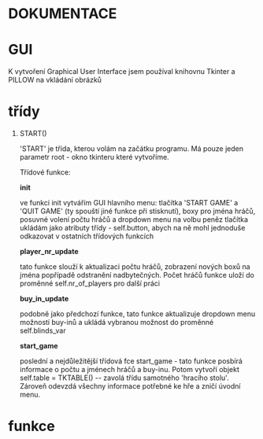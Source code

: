 # DOKUMENTACE

# GUI
K vytvoření Graphical User Interface jsem používal knihovnu Tkinter a PILLOW na vkládání obrázků



# třídy
1. START()
   
   'START' je třída, kterou volám na začátku programu. Má pouze jeden parametr root - okno tkinteru které vytvoříme.
   
   Třídové funkce:
   
   **__init__**
   
   ve funkci init vytvářím GUI hlavního menu: tlačítka 'START GAME' a 'QUIT GAME' (ty spouští jiné funkce při stisknutí), boxy pro jména hráčů, posuvné volení počtu hráčů a dropdown menu na volbu peněz
   tlačítka ukládám jako atributy třídy - self.button, abych na ně mohl jednoduše odkazovat v ostatních třídových funkcích

   **player_nr_update**

   tato funkce slouží k aktualizaci počtu hráčů, zobrazení nových boxů na jména popřípadě odstranění nadbytečných. Počet hráčů funkce uloží do proměnné self.nr_of_players pro další práci

   **buy_in_update**

   podobně jako předchozí funkce, tato funkce aktualizuje dropdown menu možností buy-inů a ukládá vybranou možnost do proměnné self.blinds_var

   **start_game**

   poslední a nejdůležitější třídová fce start_game - tato funkce posbírá informace o počtu a jménech hráčů a buy-inu. Potom vytvoří objekt self.table = TKTABLE() -- zavolá třídu samotného 'hracího stolu'. Zároveň odevzdá všechny informace potřebné ke hře a zničí úvodní menu.
   



# funkce


# 
